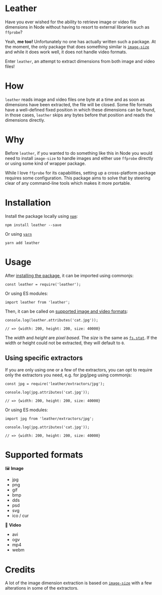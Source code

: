 # Leather

Have you ever wished for the ability to retrieve image or video file dimensions
in Node without having to resort to external libraries such as `ffprobe`?

Yeah, **me too!** Unfortunately no one has actually written such a package.
At the moment, the only package that does something similar is
[`image-size`](https://www.npmjs.com/package/image-size)
and while it does work well, it does not handle video formats.

Enter `leather`, an attempt to extract dimensions from both image and
video files!

# How

`leather` reads image and video files one byte at a time and as soon
as dimensions have been extracted, the file will be closed. Some file
formats have a well-defined fixed position in which these dimensions
can be found, in those cases, `leather` skips any bytes before that
position and reads the dimensions directly.

# Why

Before `leather`, if you wanted to do something like this in Node
you would need to install `image-size` to handle images and either
use `ffprobe` directly or using some kind of wrapper package.

While I love `ffprobe` for its capabilities, setting up a cross-platform
package requires some configuration. This package aims to solve that
by steering clear of any command-line tools which makes it more portable.

# Installation

Install the package locally using [`npm`](https://www.npmjs.com/):

```
npm install leather --save
```

Or using [`yarn`](https://yarnpkg.com/)

```
yarn add leather
```

# Usage

After [installing the package](#installation), it can be imported using commonjs:

```
const leather = require('leather');
```

Or using ES modules:

```
import leather from 'leather';
```

Then, it can be called on [supported image and video formats](#supported-formats):

```
console.log(leather.attributes('cat.jpg'));

// => {width: 200, height: 200, size: 40000}
```

The _width_ and _height_ are _pixel based_. The _size_ is the same as
[`fs.stat`](https://nodejs.org/api/fs.html#fsstatpath-options-callback).
If the width or height could not be extracted, they will default to `0`.

## Using specific extractors

If you are only using one or a few of the extractors, you can opt to
require only the extractors you need, e.g. for jpg/jpeg using commonjs:

```
const jpg = require('leather/extractors/jpg');

console.log(jpg.attributes('cat.jpg'));

// => {width: 200, height: 200, size: 40000}
```

Or using ES modules:

```
import jpg from 'leather/extractors/jpg';

console.log(jpg.attributes('cat.jpg'));

// => {width: 200, height: 200, size: 40000}
```

# Supported formats

:framed_picture: **Image**

- jpg
- png
- gif
- bmp
- dds
- psd
- svg
- ico / cur

:movie_camera: **Video**

- avi
- ogv
- mp4
- webm

# Credits

A lot of the image dimension extraction is based on
[`image-size`](https://www.npmjs.com/package/image-size) with a few
alterations in some of the extractors.

